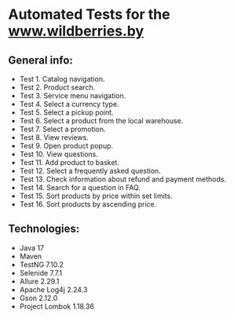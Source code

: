 # Automated Tests for the www.wildberries.by

## General info:

* Test 1. Catalog navigation.
* Test 2. Product search.
* Test 3. Service menu navigation.
* Test 4. Select a currency type.
* Test 5. Select a pickup point.
* Test 6. Select a product from the local warehouse.
* Test 7. Select a promotion.
* Test 8. View reviews.
* Test 9. Open product popup.
* Test 10. View questions.
* Test 11. Add product to basket.
* Test 12. Select a frequently asked question.
* Test 13. Check information about refund and payment methods.
* Test 14. Search for a question in FAQ.
* Test 15. Sort products by price within set limits.
* Test 16. Sort products by ascending price.


## Technologies:

* Java 17
* Maven
* TestNG 7.10.2
* Selenide 7.7.1
* Allure 2.29.1
* Apache Log4j 2.24.3
* Gson 2.12.0
* Project Lombok 1.18.36
